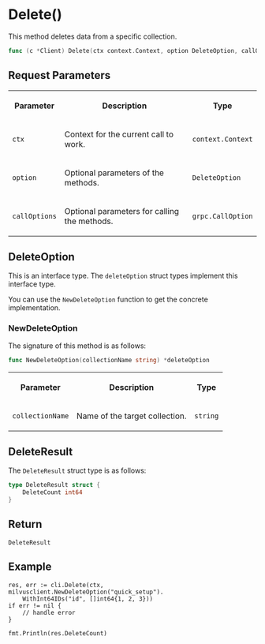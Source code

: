 # Delete()

This method deletes data from a specific collection.

```go
func (c *Client) Delete(ctx context.Context, option DeleteOption, callOptions ...grpc.CallOption) (DeleteResult, error)
```

## Request Parameters

<table>
   <tr>
     <th><p>Parameter</p></th>
     <th><p>Description</p></th>
     <th><p>Type</p></th>
   </tr>
   <tr>
     <td><p><code>ctx</code></p></td>
     <td><p>Context for the current call to work.</p></td>
     <td><p><code>context.Context</code></p></td>
   </tr>
   <tr>
     <td><p><code>option</code></p></td>
     <td><p>Optional parameters of the methods.</p></td>
     <td><p><code>DeleteOption</code></p></td>
   </tr>
   <tr>
     <td><p><code>callOptions</code></p></td>
     <td><p>Optional parameters for calling the methods.</p></td>
     <td><p><code>grpc.CallOption</code></p></td>
   </tr>
</table>

## DeleteOption

This is an interface type. The `deleteOption` struct types implement this interface type. 

You can use the `NewDeleteOption` function to get the concrete implementation.

### NewDeleteOption

The signature of this method is as follows:

```go
func NewDeleteOption(collectionName string) *deleteOption
```

<table>
   <tr>
     <th><p>Parameter</p></th>
     <th><p>Description</p></th>
     <th><p>Type</p></th>
   </tr>
   <tr>
     <td><p><code>collectionName</code></p></td>
     <td><p>Name of the target collection.</p></td>
     <td><p><code>string</code></p></td>
   </tr>
</table>

## DeleteResult

The `DeleteResult` struct type is as follows:

```go
type DeleteResult struct {
    DeleteCount int64
}
```

## Return

`DeleteResult`

## Example

```plaintext
res, err := cli.Delete(ctx, milvusclient.NewDeleteOption("quick_setup").
    WithInt64IDs("id", []int64{1, 2, 3}))
if err != nil {
    // handle error
}

fmt.Println(res.DeleteCount)
```

